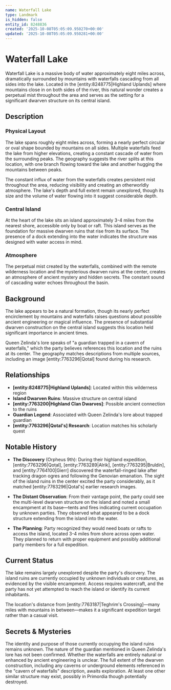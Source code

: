 ```yaml
---
name: Waterfall Lake
type: Landmark
is_hidden: false
entity_id: 8248836
created: '2025-10-08T05:05:09.950270+00:00'
updated: '2025-10-08T05:05:09.950281+00:00'
---
```


# Waterfall Lake

Waterfall Lake is a massive body of water approximately eight miles across, dramatically surrounded by mountains with waterfalls cascading from all sides into the lake. Located in the [entity:8248775|Highland Uplands] where mountains close in on both sides of the river, this natural wonder creates a perpetual mist throughout the area and serves as the setting for a significant dwarven structure on its central island.

## Description

### Physical Layout

The lake spans roughly eight miles across, forming a nearly perfect circular or oval shape bounded by mountains on all sides. Multiple waterfalls feed the lake from higher elevations, creating a constant cascade of water from the surrounding peaks. The geography suggests the river splits at this location, with one branch flowing toward the lake and another hugging the mountains between peaks.

The constant influx of water from the waterfalls creates persistent mist throughout the area, reducing visibility and creating an otherworldly atmosphere. The lake's depth and full extent remain unexplored, though its size and the volume of water flowing into it suggest considerable depth.

### Central Island

At the heart of the lake sits an island approximately 3-4 miles from the nearest shore, accessible only by boat or raft. This island serves as the foundation for massive dwarven ruins that rise from its surface. The presence of a dock extending into the water indicates the structure was designed with water access in mind.

### Atmosphere

The perpetual mist created by the waterfalls, combined with the remote wilderness location and the mysterious dwarven ruins at the center, creates an atmosphere of ancient mystery and hidden secrets. The constant sound of cascading water echoes throughout the basin.

## Background

The lake appears to be a natural formation, though its nearly perfect encirclement by mountains and waterfalls raises questions about possible ancient engineering or magical influence. The presence of substantial dwarven construction on the central island suggests this location held significant importance in ancient times.

Queen Zelinda's lore speaks of "a guardian trapped in a cavern of waterfalls," which the party believes references this location and the ruins at its center. The geography matches descriptions from multiple sources, including an image [entity:7763296|Qotal] found during his research.

## Relationships

- **[entity:8248775|Highland Uplands]**: Located within this wilderness region
- **Island Dwarven Ruins**: Massive structure on central island
- **[entity:7763200|Highland Clan Dwarves]**: Possible ancient connection to the ruins
- **Guardian Legend**: Associated with Queen Zelinda's lore about trapped guardian
- **[entity:7763296|Qotal's] Research**: Location matches his scholarly quest

## Notable History

- **The Discovery** (Orpheus 9th): During their highland expedition, [entity:7763296|Qotal], [entity:7763289|Alrik], [entity:7763295|Bruldin], and [entity:7764100|Gierr] discovered the waterfall-ringed lake after tracking dragon ogres and following the Genovian emanation. The sight of the island ruins in the center excited the party considerably, as it matched [entity:7763296|Qotal's] earlier research images.

- **The Distant Observation**: From their vantage point, the party could see the multi-level dwarven structure on the island and noted a small encampment at its base—tents and fires indicating current occupation by unknown parties. They observed what appeared to be a dock structure extending from the island into the water.

- **The Planning**: Party recognized they would need boats or rafts to access the island, located 3-4 miles from shore across open water. They planned to return with proper equipment and possibly additional party members for a full expedition.

## Current Status

The lake remains largely unexplored despite the party's discovery. The island ruins are currently occupied by unknown individuals or creatures, as evidenced by the visible encampment. Access requires watercraft, and the party has not yet attempted to reach the island or identify its current inhabitants.

The location's distance from [entity:7763187|Teghrim's Crossing]—many miles with mountains in between—makes it a significant expedition target rather than a casual visit.

## Secrets & Mysteries

The identity and purpose of those currently occupying the island ruins remains unknown. The nature of the guardian mentioned in Queen Zelinda's lore has not been confirmed. Whether the waterfalls are entirely natural or enhanced by ancient engineering is unclear. The full extent of the dwarven construction, including any caverns or underground elements referenced in the "cavern of waterfalls" description, awaits exploration. At least one other similar structure may exist, possibly in Primordia though potentially destroyed.

